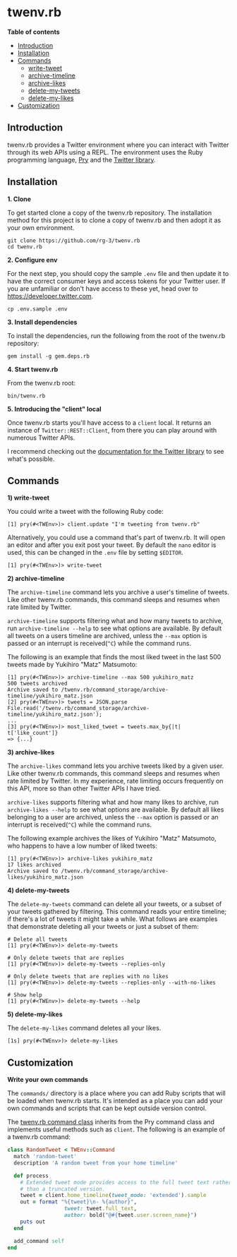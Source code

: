 # twenv.rb

**Table of contents**

* [Introduction](#introduction)
* [Installation](#installation)
* [Commands](#commands)
  * [write-tweet](#commands-write-a-tweet)
  * [archive-timeline](#commands-archive-a-timeline)
  * [archive-likes](#commands-archive-likes)
  * [delete-my-tweets](#commands-delete-your-tweets)
  * [delete-my-likes](#commands-delete-your-likes)
* [Customization](#custom)


## <a id='#introduction'> Introduction </a>

twenv.rb provides a Twitter environment where you can interact with Twitter
through its web APIs using a REPL. The environment uses the Ruby programming language,
[Pry](https://github.com/pry/pry#readme) and the [Twitter library](https://github.com/sferik/twitter).

## <a id='#installation'> Installation </a>

__1. Clone__

To get started clone a copy of the twenv.rb repository.
The installation method for this project is to clone a copy of twenv.rb and
then adopt it as your own environment.  

	git clone https://github.com/rg-3/twenv.rb
	cd twenv.rb

__2. Configure env__

For the next step, you should copy the sample `.env` file and then update it to
have the correct consumer keys and access tokens for your Twitter user. If you
are unfamiliar or don't have access to these yet, head over to https://developer.twitter.com.

	cp .env.sample .env

__3. Install dependencies__

To install the dependencies, run the following from the root of the twenv.rb repository:

	gem install -g gem.deps.rb

__4. Start twenv.rb__

From the twenv.rb root:

	bin/twenv.rb

__5. Introducing the "client" local__

Once twenv.rb starts you'll have access to a `client` local. It returns an instance
of `Twitter::REST::Client`, from there you can play around with numerous
Twitter APIs.

I recommend checking out the
[documentation for the Twitter library](https://www.rubydoc.info/gems/twitter)
to see what's possible.

## <a id='commands'> Commands </a>

**<a id='commands-write-a-tweet'> 1) write-tweet</a>**

You could write a tweet with the following Ruby code:

    [1] pry(#<TWEnv>)> client.update "I'm tweeting from twenv.rb"

Alternatively, you could use a command that's part of twenv.rb. It will open an
editor and after you exit post your tweet. By default the `nano` editor is used,
this can be changed in the `.env` file by setting `$EDITOR`.

    [1] pry(#<TWEnv>)> write-tweet

__<a id='commands-archive-a-timeline'> 2) archive-timeline</a>__

The `archive-timeline` command lets you archive a user's timeline of tweets. Like
other twenv.rb commands, this command sleeps and resumes when rate limited by
Twitter.

`archive-timeline` supports filtering what and how many tweets to archive, run
`archive-timeline --help` to see what options are available. By default all tweets
on a users timeline are archived, unless the `--max` option is passed or
an interrupt is received(`^C`) while the command runs.

The following is an example that finds the most liked tweet in the last 500
tweets made by Yukihiro "Matz" Matsumoto:

	[1] pry(#<TWEnv>)> archive-timeline --max 500 yukihiro_matz
	500 tweets archived
	Archive saved to /twenv.rb/command_storage/archive-timeline/yukihiro_matz.json
	[2] pry(#<TWEnv>)> tweets = JSON.parse File.read('/twenv.rb/command_storage/archive-timeline/yukihiro_matz.json');
	...
	[3] pry(#<TWEnv>)> most_liked_tweet = tweets.max_by{|t| t['like_count']}
	=> {...}

__<a id='commands-archive-likes'> 3) archive-likes</a>__

The `archive-likes` command lets you archive tweets liked by a given user. Like
other twenv.rb commands, this command sleeps and resumes when rate limited by
Twitter. In my experience, rate limiting occurs frequently on this API, more so
than other Twitter APIs I have tried.

`archive-likes` supports filtering what and how many likes to archive, run
`archive-likes --help` to see what options are available. By default all likes
belonging to a user are archived, unless the `--max` option is passed or an
interrupt is received(`^C`) while the command runs.

The following example archives the likes of Yukihiro "Matz" Matsumoto, who
happens to have a low number of liked tweets:

    [1] pry(#<TWEnv>)> archive-likes yukihiro_matz
    17 likes archived
    Archive saved to /twenv.rb/command_storage/archive-likes/yukihiro_matz.json

 __<a id='commands-delete-your-tweets'> 4) delete-my-tweets</a>__

 The `delete-my-tweets` command can delete all your tweets, or a subset
 of your tweets gathered by filtering. This command reads  your entire timeline; if
 there's a lot of tweets it might take a while. What follows are examples that
 demonstrate deleting all your tweets or just a subset of them:

    # Delete all tweets
    [1] pry(#<TWEnv>)> delete-my-tweets

    # Only delete tweets that are replies
    [1] pry(#<TWEnv>)> delete-my-tweets --replies-only

    # Only delete tweets that are replies with no likes
    [1] pry(#<TWEnv>)> delete-my-tweets --replies-only --with-no-likes

    # Show help
    [1] pry(#<TWEnv>)> delete-my-tweets --help

__<a id='commands-delete-your-likes'> 5) delete-my-likes</a>__

The `delete-my-likes` command deletes all your likes.

    [1s] pry(#<TWEnv>)> delete-my-likes

## <a id='custom'>Customization</a>

__Write your own commands__

The `commands/` directory is a place where you can add Ruby scripts that will be
loaded when twenv.rb starts. It's intended as a place you can add your own commands
and scripts that can be kept outside version control.

The [twenv.rb command class](https://github.com/rg-3/tenv.rb/blob/master/lib/twenv/command.rb)
inherits from the Pry command class and implements useful methods such as `client`. The following
is an example of a twenv.rb command:

```ruby
class RandomTweet < TWEnv::Command
  match 'random-tweet'
  description 'A random tweet from your home timeline'

  def process
    # Extended tweet mode provides access to the full tweet text rather
    # than a truncated version.
    tweet = client.home_timeline(tweet_mode: 'extended').sample
    out = format "%{tweet}\n- %{author}",
                  tweet: tweet.full_text,
                  author: bold("@#{tweet.user.screen_name}")
    puts out
  end

  add_command self
end
```
